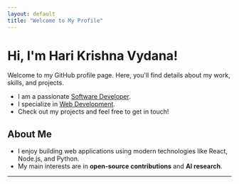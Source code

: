 ```yaml
---
layout: default
title: "Welcome to My Profile"
---
```


# Hi, I'm Hari Krishna Vydana!

Welcome to my GitHub profile page. Here, you'll find details about my work, skills, and projects.

- I am a passionate [Software Developer](https://www.linkedin.com/in/hari-krishna-vydana-0b014b87).
- I specialize in [Web Development](https://github.com/harikrishna-vydana).
- Check out my projects and feel free to get in touch!

## About Me
- I enjoy building web applications using modern technologies like React, Node.js, and Python.
- My main interests are in **open-source contributions** and **AI research**.

---
